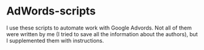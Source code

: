 # AdWords-scripts

I use these scripts to automate work with Google Advords. Not all of them were written by me (I tried to save all the information about the authors), but I supplemented them with instructions.
